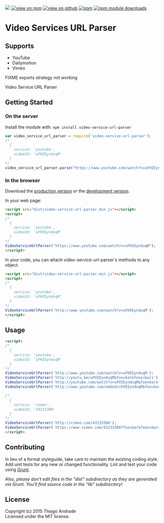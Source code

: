 
[![](https://img.shields.io/travis/thiagoh/video-service-url-parser.svg)]((https://github.com/thiagoh/video-service-url-parser/releases/latest))
[![view on npm](http://img.shields.io/npm/v/video-service-url-parser.svg)](https://www.npmjs.org/package/video-service-url-parser)
[![view on github](https://img.shields.io/node/v/video-service-url-parser.svg)](https://github.com/thiagoh/video-service-url-parser)
[![npm](https://img.shields.io/npm/l/video-service-url-parser.svg?style=flat-square)](https://www.npmjs.org/package/video-service-url-parser)
[![npm module downloads](https://img.shields.io/npm/dt/video-service-url-parser.svg)](https://www.npmjs.org/package/video-service-url-parser)

<a name="module_video-service-url-parser"></a>
# Video Services URL Parser

## Supports
- YouTube
- Dailymotion
- Vimeo

FIXME
exports strategy not working

Video Service URL Parser

## Getting Started
### On the server
Install the module with: `npm install video-service-url-parser`

```javascript
var video_service_url_parser = require('video-service-url-parser');
/*
  {
    service: 'youtube',
    videoId: 'uFHIEynduqM'
  }
*/
video_service_url_parser.parse("https://www.youtube.com/watch?v=uFHIEynduqM"); 
```

### In the browser
Download the [production version][min] or the [development version][max].

[min]: https://raw.github.com/thiagoh/video-service-url-parser/master/dist/video-service-url-parser.min.js
[max]: https://raw.github.com/thiagoh/video-service-url-parser/master/dist/video-service-url-parser.js

In your web page:

```html
<script src="dist/video-service-url-parser.min.js"></script>
<script>
/*
  {
    service: 'youtube',
    videoId: 'uFHIEynduqM'
  }
*/
VideoServiceUrlParser("https://www.youtube.com/watch?v=uFHIEynduqM"); 
</script>
```

In your code, you can attach video-service-url-parser's methods to any object.

```html
<script src="dist/video-service-url-parser.min.js"></script>
<script>
/*
  {
    service: 'youtube',
    videoId: 'uFHIEynduqM'
  }
*/
VideoServiceUrlParser('http://www.youtube.com/watch?v=uFHIEynduqM');
</script>
```

## Usage
```html
<script>
/*
  {
    service: 'youtube',
    videoId: 'uFHIEynduqM'
  }
*/
VideoServiceUrlParser('http://www.youtube.com/watch?v=uFHIEynduqM');
VideoServiceUrlParser('http://youtu.be/uFHIEynduqM&foo=bar&fooz=barz');
VideoServiceUrlParser('http://youtube.com/watch?v=uFHIEynduqM&foo=bar&fooz=barz');
VideoServiceUrlParser('http://www.youtube.com/embed/uFHIEynduqM&foo=bar&fooz=barz');

/*
  {
    service: 'vimeo',
    videoId: '43233380'
  }
*/
VideoServiceUrlParser('http://vimeo.com/43233380');
VideoServiceUrlParser('https://www.vimeo.com/43233380?foo=bar&fooz=barz');
</script>
```

## Contributing
In lieu of a formal styleguide, take care to maintain the existing coding style. Add unit tests for any new or changed functionality. Lint and test your code using [Grunt](http://gruntjs.com/).

_Also, please don't edit files in the "dist" subdirectory as they are generated via Grunt. You'll find source code in the "lib" subdirectory!_

## License
Copyright (c) 2015 Thiago Andrade  
Licensed under the MIT license.
